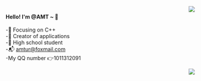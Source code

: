 <img align="right" src="https://github-readme-stats.vercel.app/api?username=AMT-J&show_icons=true&icon_color=CE1D2D&text_color=718096&bg_color=ffffff" />

#### Hello! I'm @AMT ~ :wave:
-:orange_book: Focusing on C++  
-:hammer: Creator of applications  
-:ram: High school student  
-:mailbox_with_mail: amtur@foxmail.com  
-My QQ number :point_right:1011312091  

<img align="right" src="https://github-readme-stats.vercel.app/api/top-langs/?username=AMT-J&layout=compact)" >



